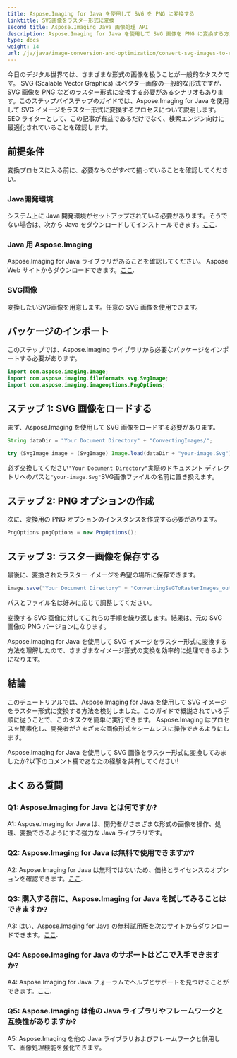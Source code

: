 ```yaml
---
title: Aspose.Imaging for Java を使用して SVG を PNG に変換する
linktitle: SVG画像をラスター形式に変換
second_title: Aspose.Imaging Java 画像処理 API
description: Aspose.Imaging for Java を使用して SVG 画像を PNG に変換する方法を学びます。このステップバイステップのガイドを使用して、画像形式の変換を合理化します。
type: docs
weight: 14
url: /ja/java/image-conversion-and-optimization/convert-svg-images-to-raster-format/
---
```

今日のデジタル世界では、さまざまな形式の画像を扱うことが一般的なタスクです。 SVG (Scalable Vector Graphics) はベクター画像の一般的な形式ですが、SVG 画像を PNG などのラスター形式に変換する必要があるシナリオもあります。このステップバイステップのガイドでは、Aspose.Imaging for Java を使用して SVG イメージをラスター形式に変換するプロセスについて説明します。 SEO ライターとして、この記事が有益であるだけでなく、検索エンジン向けに最適化されていることを確認します。

## 前提条件

変換プロセスに入る前に、必要なものがすべて揃っていることを確認してください。

### Java開発環境
システム上に Java 開発環境がセットアップされている必要があります。そうでない場合は、次から Java をダウンロードしてインストールできます。[ここ](https://www.oracle.com/java/technologies/javase-downloads).

### Java 用 Aspose.Imaging
 Aspose.Imaging for Java ライブラリがあることを確認してください。 Aspose Web サイトからダウンロードできます。[ここ](https://releases.aspose.com/imaging/java/).

### SVG画像
変換したいSVG画像を用意します。任意の SVG 画像を使用できます。

## パッケージのインポート

このステップでは、Aspose.Imaging ライブラリから必要なパッケージをインポートする必要があります。

```java
import com.aspose.imaging.Image;
import com.aspose.imaging.fileformats.svg.SvgImage;
import com.aspose.imaging.imageoptions.PngOptions;
```

## ステップ 1: SVG 画像をロードする
まず、Aspose.Imaging を使用して SVG 画像をロードする必要があります。

```java
String dataDir = "Your Document Directory" + "ConvertingImages/";

try (SvgImage image = (SvgImage) Image.load(dataDir + "your-image.Svg")) {
```

必ず交換してください`"Your Document Directory"`実際のドキュメント ディレクトリへのパスと`"your-image.Svg"`SVG画像ファイルの名前に置き換えます。

## ステップ 2: PNG オプションの作成
次に、変換用の PNG オプションのインスタンスを作成する必要があります。

```java
PngOptions pngOptions = new PngOptions();
```

## ステップ 3: ラスター画像を保存する
最後に、変換されたラスター イメージを希望の場所に保存できます。

```java
image.save("Your Document Directory" + "ConvertingSVGToRasterImages_out.png", pngOptions);
```

パスとファイル名は好みに応じて調整してください。

変換する SVG 画像に対してこれらの手順を繰り返します。結果は、元の SVG 画像の PNG バージョンになります。

Aspose.Imaging for Java を使用して SVG イメージをラスター形式に変換する方法を理解したので、さまざまなイメージ形式の変換を効率的に処理できるようになります。

## 結論

このチュートリアルでは、Aspose.Imaging for Java を使用して SVG イメージをラスター形式に変換する方法を検討しました。このガイドで概説されている手順に従うことで、このタスクを簡単に実行できます。 Aspose.Imaging はプロセスを簡素化し、開発者がさまざまな画像形式をシームレスに操作できるようにします。

Aspose.Imaging for Java を使用して SVG 画像をラスター形式に変換してみましたか?以下のコメント欄であなたの経験を共有してください!

## よくある質問

### Q1: Aspose.Imaging for Java とは何ですか?

A1: Aspose.Imaging for Java は、開発者がさまざまな形式の画像を操作、処理、変換できるようにする強力な Java ライブラリです。

### Q2: Aspose.Imaging for Java は無料で使用できますか?

 A2: Aspose.Imaging for Java は無料ではないため、価格とライセンスのオプションを確認できます。[ここ](https://purchase.aspose.com/buy).

### Q3: 購入する前に、Aspose.Imaging for Java を試してみることはできますか?

 A3: はい、Aspose.Imaging for Java の無料試用版を次のサイトからダウンロードできます。[ここ](https://releases.aspose.com/).

### Q4: Aspose.Imaging for Java のサポートはどこで入手できますか?

 A4: Aspose.Imaging for Java フォーラムでヘルプとサポートを見つけることができます。[ここ](https://forum.aspose.com/).

### Q5: Aspose.Imaging は他の Java ライブラリやフレームワークと互換性がありますか?

A5: Aspose.Imaging を他の Java ライブラリおよびフレームワークと併用して、画像処理機能を強化できます。
